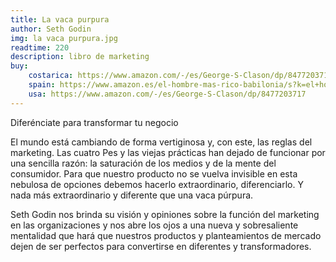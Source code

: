 ```yaml
---
title: La vaca purpura
author: Seth Godin
img: la vaca purpura.jpg
readtime: 220
description: libro de marketing
buy: 
    costarica: https://www.amazon.com/-/es/George-S-Clason/dp/8477203717
    spain: https://www.amazon.es/el-hombre-mas-rico-babilonia/s?k=el+hombre+mas+rico+de+babilonia
    usa: https://www.amazon.com/-/es/George-S-Clason/dp/8477203717
---
```


Diferénciate para transformar tu negocio

El mundo está cambiando de forma vertiginosa y, con este, las reglas del marketing. Las cuatro Pes y las viejas prácticas han dejado de funcionar por una sencilla razón: la saturación de los medios y de la mente del consumidor. Para que nuestro producto no se vuelva invisible en esta nebulosa de opciones debemos hacerlo extraordinario, diferenciarlo. Y nada más extraordinario y diferente que una vaca púrpura.

Seth Godin nos brinda su visión y opiniones sobre la función del marketing en las organizaciones y nos abre los ojos a una nueva y sobresaliente mentalidad que hará que nuestros productos y planteamientos de mercado dejen de ser perfectos para convertirse en diferentes y transformadores.